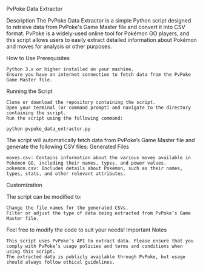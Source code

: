 PvPoke Data Extractor

Description
The PvPoke Data Extractor is a simple Python script designed to retrieve data from PvPoke's Game Master file and convert it into CSV format. PvPoke is a widely-used online tool for Pokémon GO players, and this script allows users to easily extract detailed information about Pokémon and moves for analysis or other purposes.

How to Use
Prerequisites

    Python 3.x or higher installed on your machine.
    Ensure you have an internet connection to fetch data from the PvPoke Game Master file.

Running the Script

    Clone or download the repository containing the script.
    Open your terminal (or command prompt) and navigate to the directory containing the script.
    Run the script using the following command:

    python pvpoke_data_extractor.py

The script will automatically fetch data from PvPoke’s Game Master file and generate the following CSV files:
Generated Files

    moves.csv: Contains information about the various moves available in Pokémon GO, including their names, types, and power values.
    pokemon.csv: Includes details about Pokémon, such as their names, types, stats, and other relevant attributes.

Customization

The script can be modified to:

    Change the file names for the generated CSVs.
    Filter or adjust the type of data being extracted from PvPoke’s Game Master file.

Feel free to modify the code to suit your needs!
Important Notes

    This script uses PvPoke’s API to extract data. Please ensure that you comply with PvPoke’s usage policies and terms and conditions when using this script.
    The extracted data is publicly available through PvPoke, but usage should always follow ethical guidelines.
